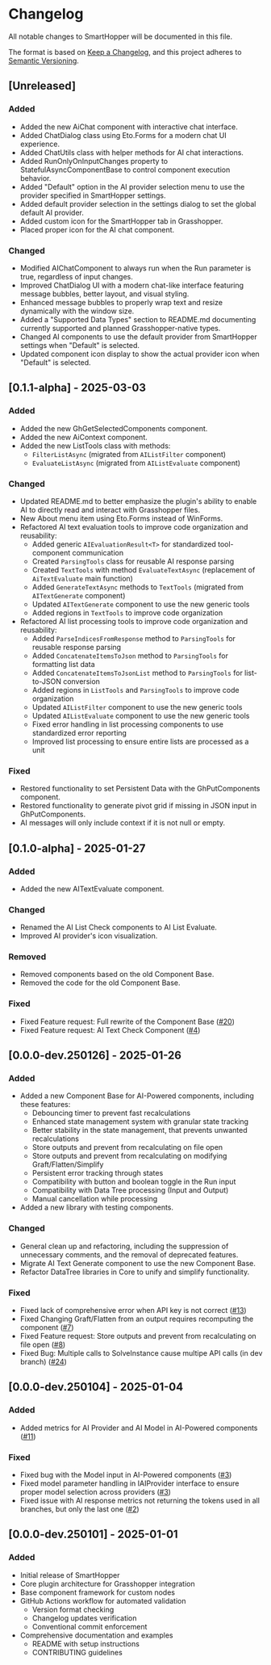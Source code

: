 # Changelog

All notable changes to SmartHopper will be documented in this file.

The format is based on [Keep a Changelog](https://keepachangelog.com/en/1.1.0/),
and this project adheres to [Semantic Versioning](https://semver.org/spec/v2.0.0.html).

## [Unreleased]

### Added

- Added the new AiChat component with interactive chat interface.
- Added ChatDialog class using Eto.Forms for a modern chat UI experience.
- Added ChatUtils class with helper methods for AI chat interactions.
- Added RunOnlyOnInputChanges property to StatefulAsyncComponentBase to control component execution behavior.
- Added "Default" option in the AI provider selection menu to use the provider specified in SmartHopper settings.
- Added default provider selection in the settings dialog to set the global default AI provider.
- Added custom icon for the SmartHopper tab in Grasshopper.
- Placed proper icon for the AI chat component.

### Changed

- Modified AIChatComponent to always run when the Run parameter is true, regardless of input changes.
- Improved ChatDialog UI with a modern chat-like interface featuring message bubbles, better layout, and visual styling.
- Enhanced message bubbles to properly wrap text and resize dynamically with the window size.
- Added a "Supported Data Types" section to README.md documenting currently supported and planned Grasshopper-native types.
- Changed AI components to use the default provider from SmartHopper settings when "Default" is selected.
- Updated component icon display to show the actual provider icon when "Default" is selected.

## [0.1.1-alpha] - 2025-03-03

### Added

- Added the new GhGetSelectedComponents component.
- Added the new AiContext component.
- Added the new ListTools class with methods:
  - `FilterListAsync` (migrated from `AIListFilter` component)
  - `EvaluateListAsync` (migrated from `AIListEvaluate` component)

### Changed

- Updated README.md to better emphasize the plugin's ability to enable AI to directly read and interact with Grasshopper files.
- New About menu item using Eto.Forms instead of WinForms.
- Refactored AI text evaluation tools to improve code organization and reusability:
  - Added generic `AIEvaluationResult<T>` for standardized tool-component communication
  - Created `ParsingTools` class for reusable AI response parsing
  - Created `TextTools` with method `EvaluateTextAsync` (replacement of `AiTextEvaluate` main function)
  - Added `GenerateTextAsync` methods to `TextTools` (migrated from `AITextGenerate` component)
  - Updated `AITextGenerate` component to use the new generic tools
  - Added regions in `TextTools` to improve code organization
- Refactored AI list processing tools to improve code organization and reusability:
  - Added `ParseIndicesFromResponse` method to `ParsingTools` for reusable response parsing
  - Added `ConcatenateItemsToJson` method to `ParsingTools` for formatting list data
  - Added `ConcatenateItemsToJsonList` method to `ParsingTools` for list-to-JSON conversion
  - Added regions in `ListTools` and `ParsingTools` to improve code organization
  - Updated `AIListFilter` component to use the new generic tools
  - Updated `AIListEvaluate` component to use the new generic tools
  - Fixed error handling in list processing components to use standardized error reporting
  - Improved list processing to ensure entire lists are processed as a unit

### Fixed

- Restored functionality to set Persistent Data with the GhPutComponents component.
- Restored functionality to generate pivot grid if missing in JSON input in GhPutComponents.
- AI messages will only include context if it is not null or empty.

## [0.1.0-alpha] - 2025-01-27

### Added

- Added the new AITextEvaluate component.

### Changed

- Renamed the AI List Check components to AI List Evaluate.
- Improved AI provider's icon visualization.

### Removed

- Removed components based on the old Component Base.
- Removed the code for the old Component Base.

### Fixed

- Fixed Feature request: Full rewrite of the Component Base ([#20](https://github.com/architects-toolkit/SmartHopper/issues/20))
- Fixed Feature request: AI Text Check Component ([#4](https://github.com/architects-toolkit/SmartHopper/issues/4))

## [0.0.0-dev.250126] - 2025-01-26

### Added

- Added a new Component Base for AI-Powered components, including these features:
  - Debouncing timer to prevent fast recalculations
  - Enhanced state management system with granular state tracking
  - Better stability in the state management, that prevents unwanted recalculations
  - Store outputs and prevent from recalculating on file open
  - Store outputs and prevent from recalculating on modifying Graft/Flatten/Simplify
  - Persistent error tracking through states
  - Compatibility with button and boolean toggle in the Run input
  - Compatibility with Data Tree processing (Input and Output)
  - Manual cancellation while processing
- Added a new library with testing components.

### Changed

- General clean up and refactoring, including the suppression of unnecessary comments, and the removal of deprecated features.
- Migrate AI Text Generate component to use the new Component Base.
- Refactor DataTree libraries in Core to unify and simplify functionality.

### Fixed

- Fixed lack of comprehensive error when API key is not correct ([#13](https://github.com/architects-toolkit/SmartHopper/issues/13))
- Fixed Changing Graft/Flatten from an output requires recomputing the component ([#7](https://github.com/architects-toolkit/SmartHopper/issues/7))
- Fixed Feature request: Store outputs and prevent from recalculating on file open ([#8](https://github.com/architects-toolkit/SmartHopper/issues/8))
- Fixed Bug: Multiple calls to SolveInstance cause multipe API calls (in dev branch) ([#24](https://github.com/architects-toolkit/SmartHopper/issues/24))

## [0.0.0-dev.250104] - 2025-01-04

### Added

- Added metrics for AI Provider and AI Model in AI-Powered components ([#11](https://github.com/architects-toolkit/SmartHopper/issues/11))

### Fixed

- Fixed bug with the Model input in AI-Powered components ([#3](https://github.com/architects-toolkit/SmartHopper/issues/3))
- Fixed model parameter handling in IAIProvider interface to ensure proper model selection across providers ([#3](https://github.com/architects-toolkit/SmartHopper/issues/3))
- Fixed issue with AI response metrics not returning the tokens used in all branches, but only the last one ([#2](https://github.com/architects-toolkit/SmartHopper/issues/2))

## [0.0.0-dev.250101] - 2025-01-01

### Added

- Initial release of SmartHopper
- Core plugin architecture for Grasshopper integration
- Base component framework for custom nodes
- GitHub Actions workflow for automated validation
  - Version format checking
  - Changelog updates verification
  - Conventional commit enforcement
- Comprehensive documentation and examples
  - README with setup instructions
  - CONTRIBUTING guidelines